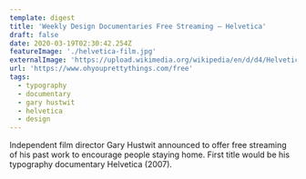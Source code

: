```yaml
---
template: digest
title: 'Weekly Design Documentaries Free Streaming — Helvetica'
draft: false
date: 2020-03-19T02:30:42.254Z
featureImage: './helvetica-film.jpg'
externalImage: 'https://upload.wikimedia.org/wikipedia/en/d/d4/Helvetica-film.JPG'
url: 'https://www.ohyouprettythings.com/free'
tags:
  - typography
  - documentary
  - gary hustwit
  - helvetica
  - design
---
```


Independent film director Gary Hustwit announced to offer free streaming of his past work to encourage people staying home. First title would be his typography documentary Helvetica (2007).
